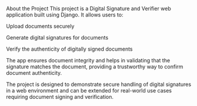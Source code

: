 About the Project
This project is a Digital Signature and Verifier web application built using Django. It allows users to:

Upload documents securely

Generate digital signatures for documents

Verify the authenticity of digitally signed documents

The app ensures document integrity and helps in validating that the signature matches the document, providing a trustworthy way to confirm document authenticity.

The project is designed to demonstrate secure handling of digital signatures in a web environment and can be extended for real-world use cases requiring document signing and verification.
